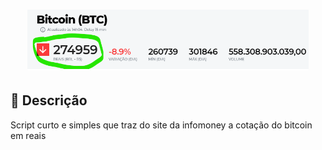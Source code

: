 <h1 align="center">
    <img width="450px" src="https://github.com/Igor-Gregori/Bitcoin-Stock-Price-BRL/blob/main/.github/info.png" />
</h1>

## :page_facing_up: Descrição

Script curto e simples que traz do site da infomoney a cotação do bitcoin em reais
